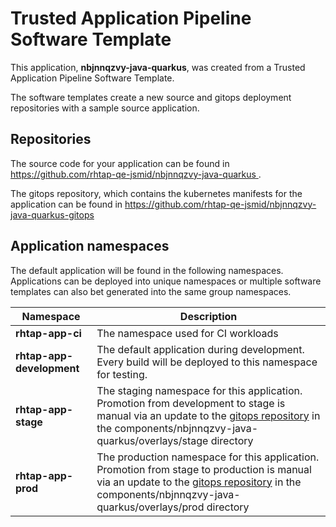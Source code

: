 # Trusted Application Pipeline Software Template

This application, **nbjnnqzvy-java-quarkus**, was created from a Trusted Application Pipeline Software Template.

The software templates create a new source and gitops deployment repositories with a sample source application. 

## Repositories

The source code for your application can be found in [https://github.com/rhtap-qe-jsmid/nbjnnqzvy-java-quarkus ](https://github.com/rhtap-qe-jsmid/nbjnnqzvy-java-quarkus ).
 
The gitops repository, which contains the kubernetes manifests for the application can be found in 
[https://github.com/rhtap-qe-jsmid/nbjnnqzvy-java-quarkus-gitops ](https://github.com/rhtap-qe-jsmid/nbjnnqzvy-java-quarkus-gitops ) 

## Application namespaces 

The default application will be found in the following namespaces. Applications can be deployed into unique namespaces or multiple software templates can also bet generated into the same group namespaces.  

|  Namespace   |  Description   |  
| -------- | -------- |
| **rhtap-app-ci** | The namespace used for CI workloads |
| **rhtap-app-development** | The default application during development. Every build will be deployed to this namespace for testing. |
| **rhtap-app-stage** | The staging namespace for this application. Promotion from development to stage is manual via an update to the [gitops repository](https://github.com/rhtap-qe-jsmid/nbjnnqzvy-java-quarkus-gitops ) in the components/nbjnnqzvy-java-quarkus/overlays/stage directory |
| **rhtap-app-prod** | The production namespace for this application. Promotion from stage to production is manual via an update to the [gitops repository](https://github.com/rhtap-qe-jsmid/nbjnnqzvy-java-quarkus-gitops ) in the components/nbjnnqzvy-java-quarkus/overlays/prod directory |
